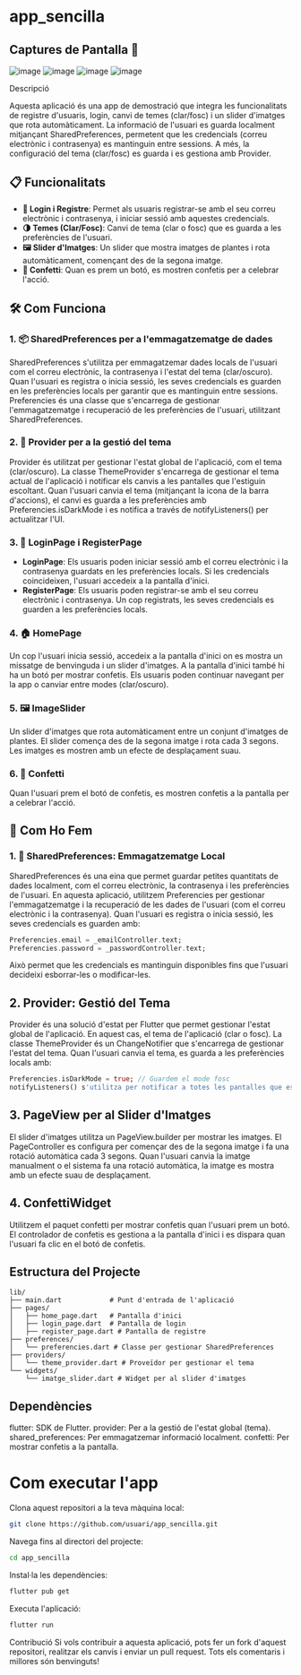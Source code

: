 # app_sencilla

## **Captures de Pantalla** 📸

![image](https://github.com/Raullam/SharedPreferences_exempl/blob/main/assets/App2.png)
![image](https://github.com/Raullam/SharedPreferences_exempl/blob/main/assets/App3.png)
![image](https://github.com/Raullam/SharedPreferences_exempl/blob/main/assets/App1.png)
![image](https://github.com/Raullam/SharedPreferences_exempl/blob/main/assets/App4.png)



Descripció

Aquesta aplicació és una app de demostració que integra les funcionalitats de registre d'usuaris, login, canvi de temes (clar/fosc) i un slider d'imatges que rota automàticament. La informació de l'usuari es guarda localment mitjançant SharedPreferences, permetent que les credencials (correu electrònic i contrasenya) es mantinguin entre sessions. A més, la configuració del tema (clar/fosc) es guarda i es gestiona amb Provider.

## 📋 Funcionalitats

- **🔑 Login i Registre**: Permet als usuaris registrar-se amb el seu correu electrònic i contrasenya, i iniciar sessió amb aquestes credencials.
- **🌗 Temes (Clar/Fosc)**: Canvi de tema (clar o fosc) que es guarda a les preferències de l'usuari.
- **🖼️ Slider d'Imatges**: Un slider que mostra imatges de plantes i rota automàticament, començant des de la segona imatge.
- **🎉 Confetti**: Quan es prem un botó, es mostren confetis per a celebrar l'acció.

## 🛠️ Com Funciona

### 1. 📦 SharedPreferences per a l'emmagatzematge de dades
SharedPreferences s'utilitza per emmagatzemar dades locals de l'usuari com el correu electrònic, la contrasenya i l'estat del tema (clar/oscuro).
Quan l'usuari es registra o inicia sessió, les seves credencials es guarden en les preferències locals per garantir que es mantinguin entre sessions.
Preferencies és una classe que s'encarrega de gestionar l'emmagatzematge i recuperació de les preferències de l'usuari, utilitzant SharedPreferences.

### 2. 🌈 Provider per a la gestió del tema
Provider és utilitzat per gestionar l'estat global de l'aplicació, com el tema (clar/oscuro).
La classe ThemeProvider s'encarrega de gestionar el tema actual de l'aplicació i notificar els canvis a les pantalles que l'estiguin escoltant.
Quan l'usuari canvia el tema (mitjançant la icona de la barra d'accions), el canvi es guarda a les preferències amb Preferencies.isDarkMode i es notifica a través de notifyListeners() per actualitzar l'UI.

### 3. 🔐 LoginPage i RegisterPage
- **LoginPage**: Els usuaris poden iniciar sessió amb el correu electrònic i la contrasenya guardats en les preferències locals. Si les credencials coincideixen, l'usuari accedeix a la pantalla d'inici.
- **RegisterPage**: Els usuaris poden registrar-se amb el seu correu electrònic i contrasenya. Un cop registrats, les seves credencials es guarden a les preferències locals.

### 4. 🏠 HomePage
Un cop l'usuari inicia sessió, accedeix a la pantalla d'inici on es mostra un missatge de benvinguda i un slider d'imatges.
A la pantalla d'inici també hi ha un botó per mostrar confetis.
Els usuaris poden continuar navegant per la app o canviar entre modes (clar/oscuro).

### 5. 🖼️ ImageSlider
Un slider d'imatges que rota automàticament entre un conjunt d'imatges de plantes.
El slider comença des de la segona imatge i rota cada 3 segons.
Les imatges es mostren amb un efecte de desplaçament suau.

### 6. 🎉 Confetti
Quan l'usuari prem el botó de confetis, es mostren confetis a la pantalla per a celebrar l'acció.

## 📝 Com Ho Fem

### 1. 💾 SharedPreferences: Emmagatzematge Local
SharedPreferences és una eina que permet guardar petites quantitats de dades localment, com el correu electrònic, la contrasenya i les preferències de l'usuari.
En aquesta aplicació, utilitzem Preferencies per gestionar l'emmagatzematge i la recuperació de les dades de l'usuari (com el correu electrònic i la contrasenya).
Quan l'usuari es registra o inicia sessió, les seves credencials es guarden amb:

```dart
Preferencies.email = _emailController.text;
Preferencies.password = _passwordController.text;
```
Això permet que les credencials es mantinguin disponibles fins que l'usuari decideixi esborrar-les o modificar-les.

## 2. Provider: Gestió del Tema
Provider és una solució d'estat per Flutter que permet gestionar l'estat global de l'aplicació. En aquest cas, el tema de l'aplicació (clar o fosc).
La classe ThemeProvider és un ChangeNotifier que s'encarrega de gestionar l'estat del tema. Quan l'usuari canvia el tema, es guarda a les preferències locals amb:

```dart
Preferencies.isDarkMode = true; // Guardem el mode fosc
notifyListeners() s'utilitza per notificar a totes les pantalles que estan escoltant que el tema ha canviat i que cal actualitzar l'UI.
```
## 3. PageView per al Slider d'Imatges
El slider d'imatges utilitza un PageView.builder per mostrar les imatges. El PageController es configura per començar des de la segona imatge i fa una rotació automàtica cada 3 segons.
Quan l'usuari canvia la imatge manualment o el sistema fa una rotació automàtica, la imatge es mostra amb un efecte suau de desplaçament.

## 4. ConfettiWidget
Utilitzem el paquet confetti per mostrar confetis quan l'usuari prem un botó. El controlador de confetis es gestiona a la pantalla d'inici i es dispara quan l'usuari fa clic en el botó de confetis.

## Estructura del Projecte
```lib/
lib/
├── main.dart            # Punt d'entrada de l'aplicació
├── pages/
│   ├── home_page.dart   # Pantalla d'inici
│   ├── login_page.dart  # Pantalla de login
│   ├── register_page.dart # Pantalla de registre
├── preferences/
│   └── preferencies.dart # Classe per gestionar SharedPreferences
├── providers/
│   └── theme_provider.dart # Proveïdor per gestionar el tema
└── widgets/
    └── imatge_slider.dart # Widget per al slider d'imatges
```
    
## Dependències

flutter: SDK de Flutter.
provider: Per a la gestió de l'estat global (tema).
shared_preferences: Per emmagatzemar informació localment.
confetti: Per mostrar confetis a la pantalla.

# Com executar l'app
Clona aquest repositori a la teva màquina local:


```bash
git clone https://github.com/usuari/app_sencilla.git
```
Navega fins al directori del projecte:
```bash
cd app_sencilla
```
Instal·la les dependències:
```bash
flutter pub get
```
Executa l'aplicació:
```bash
flutter run
```

Contribució
Si vols contribuir a aquesta aplicació, pots fer un fork d'aquest repositori, realitzar els canvis i enviar un pull request. Tots els comentaris i millores són benvinguts!

